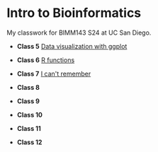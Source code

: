 # Intro to Bioinformatics

My classwork for BIMM143 S24 at UC San Diego.

- **Class 5** [Data visualization with ggplot](class05.md)

- **Class 6** [R  functions](https://github.com/jkrobins/bimm143_github/blob/main/class06/Class%206%20HW.pdf)
  
- **Class 7** [I can't remember](https://github.com/jkrobins/bimm143_github/blob/main/class07/Class%207%20Hands%20on%20Wksht.pdf)

- **Class 8**

- **Class 9**

- **Class 10**

- **Class 11**

- **Class 12**
